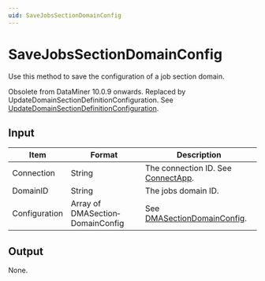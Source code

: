```yaml
---
uid: SaveJobsSectionDomainConfig
---
```


# SaveJobsSectionDomainConfig

Use this method to save the configuration of a job section domain.

Obsolete from DataMiner 10.0.9 onwards. Replaced by UpdateDomainSectionDefinitionConfiguration. See [UpdateDomainSectionDefinitionConfiguration](xref:UpdateDomainSectionDefinitionConfiguration).

## Input

| Item          | Format                           | Description                                                                       |
|---------------|----------------------------------|-----------------------------------------------------------------------------------|
| Connection    | String                           | The connection ID. See [ConnectApp](xref:ConnectApp).  |
| DomainID      | String                           | The jobs domain ID.                                                               |
| Configuration | Array of DMASection­DomainConfig | See [DMASectionDomainConfig](xref:DMASectionDomainConfig). |

## Output

None.

